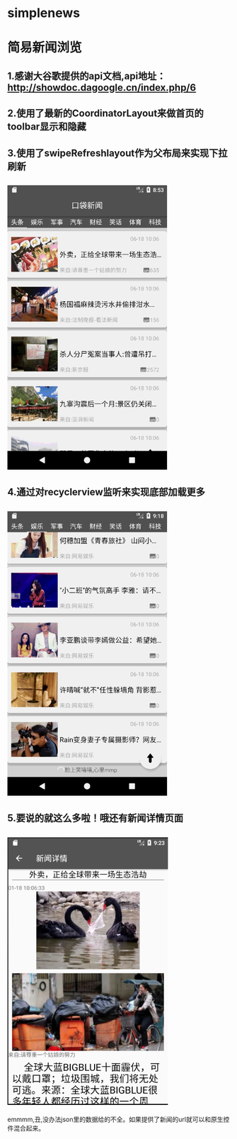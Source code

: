 # simplenews
简易新闻浏览
=========
1.感谢大谷歌提供的api文档,api地址：http://showdoc.dagoogle.cn/index.php/6
----
2.使用了最新的CoordinatorLayout来做首页的toolbar显示和隐藏
----
3.使用了swipeRefreshlayout作为父布局来实现下拉刷新
----
![Image text](https://raw.githubusercontent.com/Aoyihala/img/master/1.gif)
----
4.通过对recyclerview监听来实现底部加载更多
----
![Image text](https://raw.githubusercontent.com/Aoyihala/img/master/2.gif)
---
5.要说的就这么多啦！哦还有新闻详情页面
----
![Image text](https://raw.githubusercontent.com/Aoyihala/img/master/3.png)
---
emmmm,丑,没办法json里的数据给的不全。如果提供了新闻的url就可以和原生控件混合起来。

